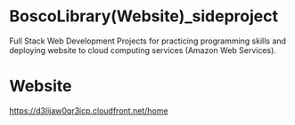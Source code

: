 
# BoscoLibrary(Website)_sideproject
Full Stack Web Development Projects for practicing programming skills and deploying website to cloud computing services (Amazon Web Services).


# Website
https://d3lijaw0qr3icp.cloudfront.net/home



